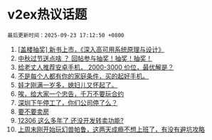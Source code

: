# v2ex热议话题

`最后更新时间：2025-09-23 17:12:50 +0800`

1. [[盖楼抽奖] 新书上市，《深入高可用系统原理与设计》](https://www.v2ex.com/t/1161188)
1. [中秋过节送点啥 ？ 回帖参与抽奖！抽奖！抽奖！](https://www.v2ex.com/t/1161186)
1. [给老丈人推荐安卓手机， 2000-3000 价位，最优解是？](https://www.v2ex.com/t/1161137)
1. [不是每个人都有你的家庭条件，买的起好手机。](https://www.v2ex.com/t/1161124)
1. [娃才刚满一岁多，媳妇儿又怀起了。](https://www.v2ex.com/t/1161187)
1. [唉，给大家一个忠告，千万不要玩合约](https://www.v2ex.com/t/1161190)
1. [深圳下午停工了，你们公司停了么？](https://www.v2ex.com/t/1161192)
1. [要不要卖房](https://www.v2ex.com/t/1161134)
1. [12306 这么多年了 还没开发转卖功能?](https://www.v2ex.com/t/1161122)
1. [上周末刚开始玩幻兽帕鲁，这两天成瘾不想上班了，有没有避坑攻略](https://www.v2ex.com/t/1161185)

